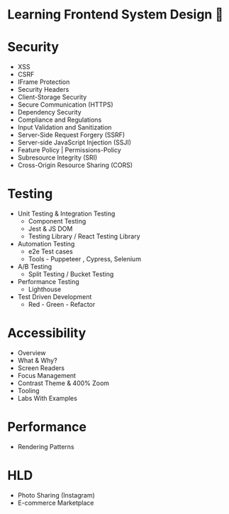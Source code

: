 # Learning Frontend System Design 🚀


# Security
- XSS
- CSRF
- IFrame Protection
- Security Headers
- Client-Storage Security
- Secure Communication (HTTPS)
- Dependency Security
- Compliance and Regulations
- Input Validation and Sanitization
- Server-Side Request Forgery (SSRF)
- Server-side JavaScript Injection (SSJI)
- Feature Policy | Permissions-Policy
- Subresource Integrity (SRI)
- Cross-Origin Resource Sharing (CORS)


# Testing
-  Unit Testing & Integration Testing
    - Component Testing
    - Jest & JS DOM
    - Testing Library / React Testing Library
- Automation Testing
    - e2e Test cases
    - Tools - Puppeteer , Cypress, Selenium
 - A/B Testing
    - Split Testing / Bucket Testing
 - Performance Testing
    - Lighthouse
 - Test Driven Development
    - Red - Green - Refactor

# Accessibility
- Overview
- What & Why?
- Screen Readers
- Focus Management
- Contrast Theme & 400% Zoom
- Tooling
- Labs With Examples

# Performance

- Rendering Patterns

# HLD

- Photo Sharing (Instagram)
- E-commerce Marketplace
